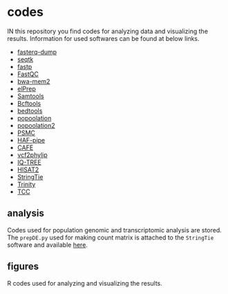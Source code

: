 # codes
IN this repository you find codes for analyzing data and visualizing the results. Information for used softwares can be found at below links.
- [fasterq-dump](https://github.com/ncbi/sra-tools/wiki/HowTo:-fasterq-dump)
- [seqtk](https://github.com/lh3/seqtk)
- [fastp](https://github.com/OpenGene/fastp)
- [FastQC](https://www.bioinformatics.babraham.ac.uk/projects/fastqc/)
- [bwa-mem2](https://github.com/bwa-mem2/bwa-mem2)
- [elPrep](https://github.com/ExaScience/elprep)
- [Samtools](http://www.htslib.org)
- [Bcftools](http://samtools.github.io/bcftools/)
- [bedtools](https://github.com/arq5x/bedtools2)
- [popoolation](https://sourceforge.net/p/popoolation/wiki/Main/)
- [popoolation2](https://sourceforge.net/p/popoolation2/wiki/Main/)
- [PSMC](https://github.com/lh3/psmc)
- [HAF-pipe](https://github.com/petrov-lab/HAFpipe-line)
- [CAFE](https://github.com/ymat2/crayfish_cafe_analysis)
- [vcf2phylip](https://github.com/edgardomortiz/vcf2phylip)
- [IQ-TREE](http://www.iqtree.org)
- [HISAT2](http://daehwankimlab.github.io/hisat2/)
- [StringTie](https://github.com/gpertea/stringtie/tree/master)
- [Trinity](https://github.com/trinityrnaseq/trinityrnaseq/wiki)
- [TCC](https://bioconductor.org/packages/release/bioc/html/TCC.html)

## analysis
Codes used for population genomic and transcriptomic analysis are stored. The `prepDE.py` used for making count matrix is attached to the `StringTie` software and available [here](https://github.com/gpertea/stringtie/blob/master/prepDE.py).

## figures
R codes used for analyzing and visualizing the results.
